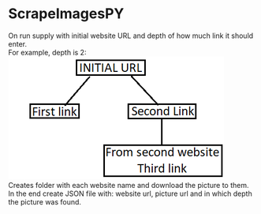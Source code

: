 # ScrapeImagesPY

On run supply with initial website URL and depth of how much link it should enter.<br>
For example, depth is 2:<br>
<img src="treeExample.png" title="Example" alt="Sample of hierarchy"><br>
Creates folder with each website name and download the picture to them.<br>
In the end create JSON file with: website url, picture url and in which depth the picture was found.
